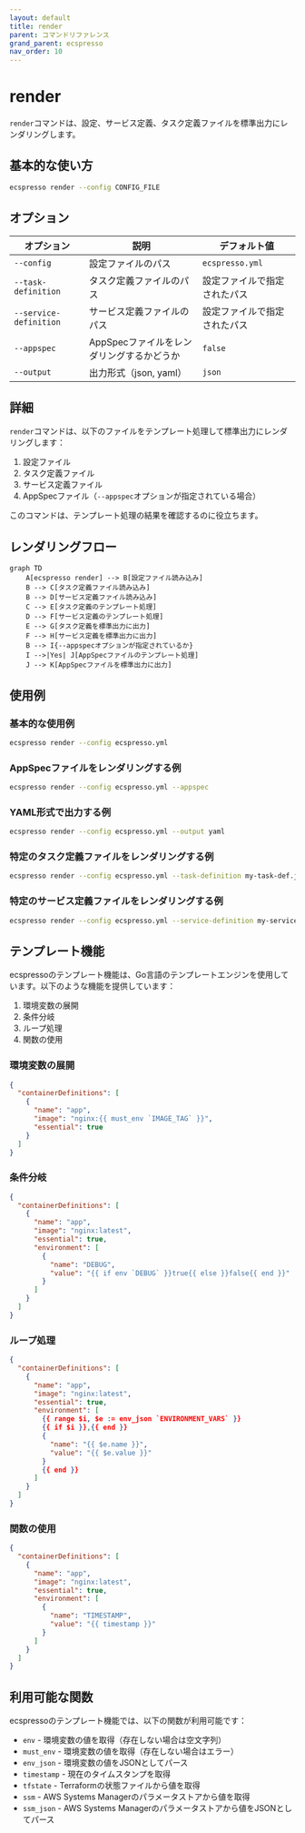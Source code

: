 ```yaml
---
layout: default
title: render
parent: コマンドリファレンス
grand_parent: ecspresso
nav_order: 10
---
```


# render

`render`コマンドは、設定、サービス定義、タスク定義ファイルを標準出力にレンダリングします。

## 基本的な使い方

```bash
ecspresso render --config CONFIG_FILE
```

## オプション

| オプション | 説明 | デフォルト値 |
|------------|------|-------------|
| `--config` | 設定ファイルのパス | `ecspresso.yml` |
| `--task-definition` | タスク定義ファイルのパス | 設定ファイルで指定されたパス |
| `--service-definition` | サービス定義ファイルのパス | 設定ファイルで指定されたパス |
| `--appspec` | AppSpecファイルをレンダリングするかどうか | `false` |
| `--output` | 出力形式（json, yaml） | `json` |

## 詳細

`render`コマンドは、以下のファイルをテンプレート処理して標準出力にレンダリングします：

1. 設定ファイル
2. タスク定義ファイル
3. サービス定義ファイル
4. AppSpecファイル（`--appspec`オプションが指定されている場合）

このコマンドは、テンプレート処理の結果を確認するのに役立ちます。

## レンダリングフロー

```mermaid
graph TD
    A[ecspresso render] --> B[設定ファイル読み込み]
    B --> C[タスク定義ファイル読み込み]
    B --> D[サービス定義ファイル読み込み]
    C --> E[タスク定義のテンプレート処理]
    D --> F[サービス定義のテンプレート処理]
    E --> G[タスク定義を標準出力に出力]
    F --> H[サービス定義を標準出力に出力]
    B --> I{--appspecオプションが指定されているか}
    I -->|Yes| J[AppSpecファイルのテンプレート処理]
    J --> K[AppSpecファイルを標準出力に出力]
```

## 使用例

### 基本的な使用例

```bash
ecspresso render --config ecspresso.yml
```

### AppSpecファイルをレンダリングする例

```bash
ecspresso render --config ecspresso.yml --appspec
```

### YAML形式で出力する例

```bash
ecspresso render --config ecspresso.yml --output yaml
```

### 特定のタスク定義ファイルをレンダリングする例

```bash
ecspresso render --config ecspresso.yml --task-definition my-task-def.json
```

### 特定のサービス定義ファイルをレンダリングする例

```bash
ecspresso render --config ecspresso.yml --service-definition my-service-def.json
```

## テンプレート機能

ecspressoのテンプレート機能は、Go言語のテンプレートエンジンを使用しています。以下のような機能を提供しています：

1. 環境変数の展開
2. 条件分岐
3. ループ処理
4. 関数の使用

### 環境変数の展開

```json
{
  "containerDefinitions": [
    {
      "name": "app",
      "image": "nginx:{{ must_env `IMAGE_TAG` }}",
      "essential": true
    }
  ]
}
```

### 条件分岐

```json
{
  "containerDefinitions": [
    {
      "name": "app",
      "image": "nginx:latest",
      "essential": true,
      "environment": [
        {
          "name": "DEBUG",
          "value": "{{ if env `DEBUG` }}true{{ else }}false{{ end }}"
        }
      ]
    }
  ]
}
```

### ループ処理

```json
{
  "containerDefinitions": [
    {
      "name": "app",
      "image": "nginx:latest",
      "essential": true,
      "environment": [
        {{ range $i, $e := env_json `ENVIRONMENT_VARS` }}
        {{ if $i }},{{ end }}
        {
          "name": "{{ $e.name }}",
          "value": "{{ $e.value }}"
        }
        {{ end }}
      ]
    }
  ]
}
```

### 関数の使用

```json
{
  "containerDefinitions": [
    {
      "name": "app",
      "image": "nginx:latest",
      "essential": true,
      "environment": [
        {
          "name": "TIMESTAMP",
          "value": "{{ timestamp }}"
        }
      ]
    }
  ]
}
```

## 利用可能な関数

ecspressoのテンプレート機能では、以下の関数が利用可能です：

- `env` - 環境変数の値を取得（存在しない場合は空文字列）
- `must_env` - 環境変数の値を取得（存在しない場合はエラー）
- `env_json` - 環境変数の値をJSONとしてパース
- `timestamp` - 現在のタイムスタンプを取得
- `tfstate` - Terraformの状態ファイルから値を取得
- `ssm` - AWS Systems Managerのパラメータストアから値を取得
- `ssm_json` - AWS Systems Managerのパラメータストアから値をJSONとしてパース
